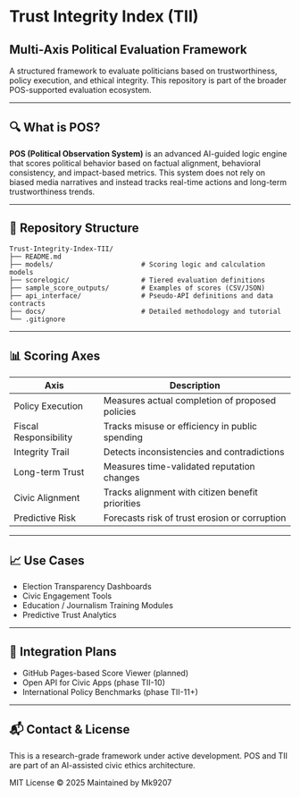 # Trust Integrity Index (TII)

## Multi-Axis Political Evaluation Framework

A structured framework to evaluate politicians based on trustworthiness, policy execution, and ethical integrity. This repository is part of the broader POS-supported evaluation ecosystem.

---

## 🔍 What is POS?

**POS (Political Observation System)** is an advanced AI-guided logic engine that scores political behavior based on factual alignment, behavioral consistency, and impact-based metrics. This system does not rely on biased media narratives and instead tracks real-time actions and long-term trustworthiness trends.

---

## 📁 Repository Structure

```
Trust-Integrity-Index-TII/
├── README.md
├── models/                      # Scoring logic and calculation models
├── scorelogic/                  # Tiered evaluation definitions
├── sample_score_outputs/        # Examples of scores (CSV/JSON)
├── api_interface/               # Pseudo-API definitions and data contracts
├── docs/                        # Detailed methodology and tutorial
└── .gitignore
```

---

## 📊 Scoring Axes

| Axis                  | Description                                      |
| --------------------- | ------------------------------------------------ |
| Policy Execution      | Measures actual completion of proposed policies  |
| Fiscal Responsibility | Tracks misuse or efficiency in public spending   |
| Integrity Trail       | Detects inconsistencies and contradictions       |
| Long-term Trust       | Measures time-validated reputation changes       |
| Civic Alignment       | Tracks alignment with citizen benefit priorities |
| Predictive Risk       | Forecasts risk of trust erosion or corruption    |

---

## 📈 Use Cases

* Election Transparency Dashboards
* Civic Engagement Tools
* Education / Journalism Training Modules
* Predictive Trust Analytics

---

## 📎 Integration Plans

* GitHub Pages-based Score Viewer (planned)
* Open API for Civic Apps (phase TII-10)
* International Policy Benchmarks (phase TII-11+)

---

## 📬 Contact & License

This is a research-grade framework under active development. POS and TII are part of an AI-assisted civic ethics architecture.

MIT License © 2025
Maintained by Mk9207
